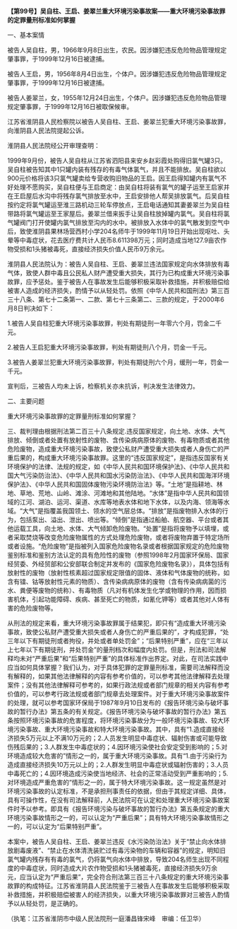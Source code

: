 **【第99号】吴自柱、王启、姜翠兰重大环境污染事故案——重大环境污染事故罪的定罪量刑标准如何掌握**

一、基本案情

被告人吴自柱，男，1966年9月8日出生，农民。因涉嫌犯违反危险物品管理规定肇事罪，于1999年12月16日被逮捕。

被告人王启，男，1956年8月4日出生，个体户。因涉嫌犯违反危险物品管理规定肇事罪，于1999年12月16日被逮捕。

被告人姜翠兰，女，1955年12月24日出生，个体户。因涉嫌犯违反危险物品管理规定肇事罪，于1999年12月16日被取保候审。

江苏省淮阴县人民检察院以被告人吴自柱、王启、姜翠兰犯重大环境污染事故罪，向淮阴县人民法院提起公诉。

淮阴县人民法院经公开审理查明：

1999年9月份，被告人吴自柱从江苏省泗阳县来安乡赵彩霞处购得旧氯气罐3只。吴自柱被告知其中1只罐内装有残存的有毒气体氯气，并且不能排放。吴自柱欲以900元价格将该3只氯气罐卖给专营收购旧物品的王启。因王启得知罐内有氯气不好处理不愿购买，吴自柱便与王启商定：由吴自柱将装有氯气的罐子运至王启家并在王启屋后水沟中将残存氯气排放至水中，王启安排他人帮吴排放氯气。后吴自柱按约定将氯气罐运至淮三路机动三轮车停放点，王启电话通知其妻姜翠兰为吴自柱带路将氯气罐运至王家屋后。姜翠兰借来扳手让吴自柱放掉罐内氯气。吴自柱将氯气罐阀门打开使罐内氯气排放至沟内的水中。被排放入水体中的氯气散发到空气中后，致使淮阴县果林场营西村小学204名师牛于1999年11月19日开始出现呕吐、头晕等中毒症状，花去医疗费共计人民币8.611398万元；同时造成当地127.9亩农作物受损和1头猪被毒死，直接经济损失价值人民币9万余元。

淮阴县人民法院认为：被告人吴自柱、王启、姜翠兰违法国家规定向水体排放有毒气体，致使人群中毒且公民私人财产遭受重大损失，其行为已构成重大环境污染事故罪，应予惩处。鉴于被告人在事故发生后能够积极采取补救措施，并积极赔偿给被害人造成的经济损失，酌情予以从轻处罚。依照《中华人民共和国刑法》第三百三十八条、第七十二条第一、二款、第七十三条第二、三款的规定，于2000年6月8日判决如下：

1.被告人吴自柱犯重大环境污染事故罪，判处有期徒刑一年零六个月，罚金二千元。

2.被告人王启犯重大环境污染事故罪，判处有期徒刑八个月，罚金一千元。

3.被告人姜翠兰犯重大环境污染事故罪，判处有期徒刑六个月，缓刑一年，罚金一千元。

宣判后，三被告人均未上诉，检察机关亦未抗诉，判决发生法律效力。

二、主要问题

重大环境污染事故罪的定罪量刑标准如何掌握？

三、裁判理由根据刑法第二百三十八条规定.违反国家规定，向土地、水体、大气排放、倾倒或者处置有放射性的废物、含传染病病原体的废物、有毒物质或者其他危险废物，造成重大环境污染事故，致使公私财产遭受重大损失或者人身伤亡的严重后果的，构成重大环境污染事故罪。这里的“违反国家规定”，是指违反国家有关环境保护的法律、法规的规定，如《中华人民共和国环境保护法》、《中华人民共和国大气污染防治法》、《中华人民共和国水污染防治法》、《中华人民共和国海洋环境保护法》、《中华人民共和国固体废物污染环境防治法》等。“土地”是指耕地、林地、草地、荒地、山岭、滩涂、河滩地和其他陆地。“水体”是指中华人民共和国领域的江河、湖泊、运河、渠道、水库等地表水体和地下水体，以及内海、领海等水域。“大气”是指覆盖我国领土、领水的空气层总体。“排放”是指废物排入水体的行为，包括泵出、溢出、泄出、喷出等。“倾倒”是指通过船舶、航空器、平台或者其他运载工具，向土地、水体、大气倾卸危险废物。“处置”是指将废物予以填埋，或者采取焚烧等改变危险废物属性的方式处理危险废物，或者将废物弃置于特定场所或者设施。“危险废物”是指被列入国家危险废物名录或者根据国家规定的危险废物鉴别标准和鉴别方法认定的具有危险性的废物（参照1998年2月国家环保局、国家经贸委、外经贸部和公安部联合制定并发布的《国家危险废物名录》），具体包括有放射性的废物（放射性核素超过国家规定限值的固体、液体和气体废物的统称，如含有镭、钴等放射性元素的物质）、含传染病病原体的废物（含有传染病病菌的污水、粪便等废物的统称）、有毒物质（凡对有机体发生化学或物理的作用，因而损害机体，引起功能障碍、疾病、甚至死亡的物质，如氰化钾等）或者其他对人体有害的危险废物等。

从刑法的规定来看，重大环境污染事故罪属于结果犯，即只有“造成重大环境污染事故，致使公私财产遭受重大损失或者人身伤亡的严重后果的”，才构成犯罪，“处三年以下有期徒刑或者拘役，并处或者单处罚金”；“后果特别严重”，应在“三年以上七年以下有期徒刑，并处罚金”的量刑档次和幅度内处罚。但是，刑法和司法解释均未对“严重后果”和“后果特别严重”的具体标准作出界定。对此，在司法实践中应当如何具体掌握？我们认为，对于具体犯罪的定罪量刑标准，需要司法解释而没有解释的，如果其他法律解释的内容有参考价值的，可以参考其他法律解释去处理案件；没有其他法律解释可参考的，如果行政法规或者部门规章的相关内容有参考价值的，可以参考行政法规或者部门规章去处理案件。对于重大环境污染事故案件的处理，就可以参考国家环保局于1987年9月10日发布的《报告环境污染与破坏事故的暂行办法》第五条的有关规定。《报告环境污染与破坏事故的暂行办法》第五条按照环境污染事故的危害程度，将环境污染事故分为一般环境污染事故、较大环境污染事故、重大环境污染事故和特大环境污染事故。其中，具有“1.造成直接经济损失5万元以上不满10万元的；2.人员发生明显中毒症状、辐射伤害或可能导致伤残后果的；3.人群发生中毒症状的；4.因环境污染使社会安定受到影响的；5.对环境造成较大危害的”情形之一的，属于重大环境污染事故。具有“1.由于污染行为造成直接经济损失10万元以上的；2.人群发生明显中毒症状或辐射伤害的；3.人员中毒死亡的；4.因环境造成污染使当地经济、社会的正常活动受到严重影响的；5.对环境造成严重危害的”情形之一的，属于特大环境污染事故。这一规定虽然是对环境污染事故的认定标准，不是承担刑事责任的依据，但由于其规定详细、具体，具有可操作性，在没有司法解释前，人民法院可在认定和处理重大环境污染事故案件时予以参考。即具有《报告环境污染与破坏事故的暂行办法》第五条规定的重大环境污染事故情形之一的，可以认定为“严重后果”；具有特大环境污染事故情形之一的，可以认定为“后果特别严重”。

本案中，被告人吴自柱、王启、姜翠兰违反《水污染防治法》关于“禁止向水体排放剧毒废液”、“禁止在水体清洗装贮过有毒污染物的车辆和容器”的规定，明知旧氯气罐内残存有有毒的氯气，仍将氯气向水体中排放，导致204名师生出现不同程度的中毒症状，同时造成大片农作物受损和1头猪被毒死，直接经济损失9万余元，应当认定为“严重后果”，完全符合刑法第三百三十八条规定的重大环境污染事故罪的构成特征。江苏省淮阴县人民法院鉴于三被告人在事故发生后能够积极采取补救措施，并积极赔偿被害人的经济损失，以重大环境污染事故罪对三被告人酌情予以从轻处罚，是正确的。

（执笔：江苏省淮阴市中级人民法院刑一庭潘昌锋宋峰　审编：任卫华）